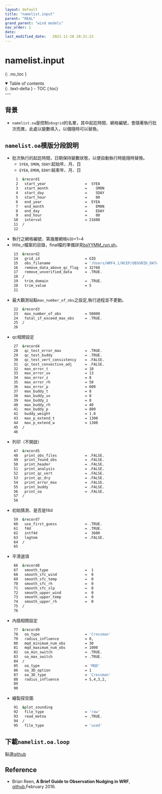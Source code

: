 ```yaml
---
layout: default
title: "namelist.input"
parent: "REAL"
grand_parent: "wind models"
nav_order: 1
date:               
last_modified_date:   2021-11-28 20:31:23
---
```


# namelist.input

{: .no_toc }

<details open markdown="block">
  <summary>
    Table of contents
  </summary>
  {: .text-delta }
- TOC
{:toc}
</details>
---

## 背景
- `namelist.oa`是控制`obsgrid`的名單，其中起訖時間、網格編號，會隨著執行批次而異，此處以變數填入，以備隨時可以替換。


## `namelist.oa`模版分段說明
- 批次執行的起訖時間，日期保持變數狀態，以便自動執行時能隨時替換。
  - `SYEA`, `SMON`, `SDAY`:起始年、月、日
  - `EYEA`, `EMON`, `EDAY`:結束年、月、日

```bash
     1	&record1
     2	 start_year                  =  SYEA
     3	 start_month                 =    SMON
     4	 start_day                   =    SDAY
     5	 start_hour                  =    00
     6	 end_year                    =  EYEA
     7	 end_month                   =    EMON
     8	 end_day                     =    EDAY
     9	 end_hour                    =    00
    10	 interval                    = 21600
    11	/
    12
```
- 執行之網格編號、第幾層網格`GID`=1~4
- little_r檔案的目錄，final檔的準備詳見[bsYYMM_run.sh](https://sinotec2.github.io/jtd/docs/wind_models/OBSGRID/obsYYMM_run.sh/#final之預備)。
```bash    	
    13	&record2
    14	 grid_id                     = GID
    15	 obs_filename                = '/Users/WRF4.1/NCEP/OBSGRID_DATA/final'
    16	 remove_data_above_qc_flag   = 32768
    17	 remove_unverified_data      = .TRUE.
    18	/
    19	 trim_domain                 = .TRUE.
    20	 trim_value                  = 5
    21	
```
- 最大觀測站點`max_number_of_obs`之設定,執行過程並不更動。   
```bash    
    22	&record3
    23	 max_number_of_obs           = 50000
    24	 fatal_if_exceed_max_obs     = .TRUE.
    25	/
    26
```
- qc相關設定    
```bash    	
    27	&record4
    28	 qc_test_error_max           = .TRUE.
    29	 qc_test_buddy               = .TRUE.
    30	 qc_test_vert_consistency    = .FALSE.
    31	 qc_test_convective_adj      = .FALSE.
    32	 max_error_t                 = 10
    33	 max_error_uv                = 13
    34	 max_error_z                 = 8 
    35	 max_error_rh                = 50
    36	 max_error_p                 = 600
    37	 max_buddy_t                 = 8
    38	 max_buddy_uv                = 8
    39	 max_buddy_z                 = 8
    40	 max_buddy_rh                = 40
    41	 max_buddy_p                 = 800
    42	 buddy_weight                = 1.0
    43	 max_p_extend_t              = 1300
    44	 max_p_extend_w              = 1300
    45	/
    46	
```
- 列印（不開啟）    
```bash    	
    47	&record5
    48	 print_obs_files             = .FALSE.
    49	 print_found_obs             = .FALSE.
    50	 print_header                = .FALSE.
    51	 print_analysis              = .FALSE.
    52	 print_qc_vert               = .FALSE.
    53	 print_qc_dry                = .FALSE.
    54	 print_error_max             = .FALSE.
    55	 print_buddy                 = .FALSE.
    56	 print_oa                    = .FALSE.
    57	/
    58	
```
- 初始猜測、是否是f4d    
```bash    	
    59	&record7
    60	 use_first_guess             = .TRUE.
    61	 f4d                         = .TRUE.
    62	 intf4d                      =  3600
    63	 lagtem                      = .FALSE. 
    64	/
    65	
```
- 平滑選項    
```bash    	
    66	&record8
    67	 smooth_type                 =  1
    68	 smooth_sfc_wind             =  0
    69	 smooth_sfc_temp             =  0
    70	 smooth_sfc_rh               =  0
    71	 smooth_sfc_slp              =  0
    72	 smooth_upper_wind           =  0
    73	 smooth_upper_temp           =  0
    74	 smooth_upper_rh             =  0
    75	/
    76	
```
- 內插相關設定    
```bash    	
    77	&record9
    78	 oa_type                     = 'Cressman'
    79	 radius_influence            = 0,
    80	 mqd_minimum_num_obs         = 30
    81	 mqd_maximum_num_obs         = 1000
    82	 oa_min_switch               = .TRUE.
    83	 oa_max_switch               = .TRUE.
    84	/
    85	 oa_type                     = 'MQD'
    86	 oa_3D_option                = 1
    87	 oa_3D_type                  = 'Cressman'
    88	 radius_influence            = 5,4,3,2,
    89	
    90	
```
- 繪製探空圖    

```bash    	
    91	&plot_sounding
    92	 file_type                   = 'raw'
    93	 read_metoa                  = .TRUE.
    94	/
    95	 file_type                   = 'used'

```

## 下載`namelist.oa.loop`
點選[github](https://raw.githubusercontent.com/sinotec2/jtd/main/docs/wind_models/OBSGRID/namelist.oa.loop)

## Reference
- Brian Reen, **A Brief Guide to Observation Nudging in WRF**, [github](https://raw.githubusercontent.com/wrf-model/OBSGRID/master/ObsNudgingGuide.pdf),February 2016.

